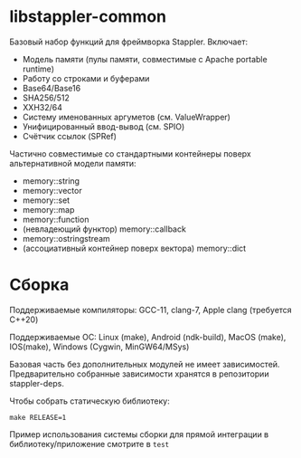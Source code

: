 # libstappler-common

Базовый набор функций для фреймворка Stappler. Включает:

* Модель памяти (пулы памяти, совместимые с Apache portable runtime)
* Работу со строками и буферами
* Base64/Base16
* SHA256/512
* XXH32/64
* Систему именованных аргуметов (см. ValueWrapper)
* Унифицированный ввод-вывод (см. SPIO)
* Счётчик ссылок (SPRef)

Частично совместимые со стандартными контейнеры поверх альтернативной модели памяти:
* memory::string
* memory::vector
* memory::set
* memory::map
* memory::function
* (невладеющий функтор) memory::callback
* memory::ostringstream
* (ассоциативный контейнер поверх вектора) memory::dict

# Сборка

Поддерживаемые компиляторы: GCC-11, clang-7, Apple clang (требуется С++20)

Поддерживаемые ОС: Linux (make), Android (ndk-build), MacOS (make), IOS(make), Windows (Cygwin, MinGW64/MSys)

Базовая часть без дополнительных модулей не имеет зависимостей. Предварительно собранные зависимости хранятся в репозитории stappler-deps.

Чтобы собрать статическую библиотеку:

```
make RELEASE=1
```

Пример использования системы сборки для прямой интеграции в библиотеку/приложение смотрите в `test`
